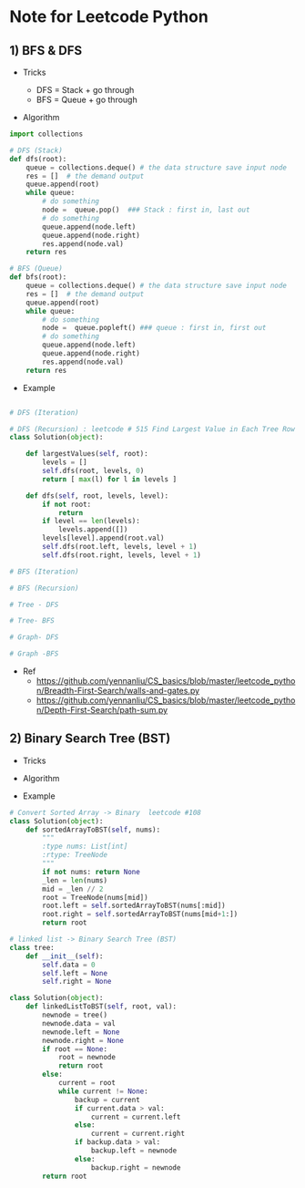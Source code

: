 # Note for Leetcode Python 

## 1) BFS & DFS 

- Tricks 
    - DFS = Stack + go through
    - BFS = Queue + go through 

- Algorithm 

```python
import collections 

# DFS (Stack)
def dfs(root):    
    queue = collections.deque() # the data structure save input node 
    res = []  # the demand output 
    queue.append(root)
    while queue:
        # do something 
        node =  queue.pop()  ### Stack : first in, last out
        # do something 
        queue.append(node.left)
        queue.append(node.right)
        res.append(node.val)
    return res 

# BFS (Queue)
def bfs(root):    
    queue = collections.deque() # the data structure save input node 
    res = []  # the demand output 
    queue.append(root)
    while queue:
        # do something 
        node =  queue.popleft() ### queue : first in, first out 
        # do something 
        queue.append(node.left)
        queue.append(node.right)
        res.append(node.val)
    return res 

```
- Example 

```python

# DFS (Iteration)

# DFS (Recursion) : leetcode # 515 Find Largest Value in Each Tree Row
class Solution(object):

    def largestValues(self, root):
        levels = []
        self.dfs(root, levels, 0)
        return [ max(l) for l in levels ]

    def dfs(self, root, levels, level):
        if not root: 
            return
        if level == len(levels):
            levels.append([])
        levels[level].append(root.val)
        self.dfs(root.left, levels, level + 1)
        self.dfs(root.right, levels, level + 1)

# BFS (Iteration)

# BFS (Recursion)

```

```python
# Tree - DFS

# Tree- BFS  

# Graph- DFS

# Graph -BFS  

```

- Ref
    - https://github.com/yennanliu/CS_basics/blob/master/leetcode_python/Breadth-First-Search/walls-and-gates.py
    - https://github.com/yennanliu/CS_basics/blob/master/leetcode_python/Depth-First-Search/path-sum.py

## 2) Binary Search Tree (BST)

- Tricks

- Algorithm 

- Example 

```python 
# Convert Sorted Array -> Binary  leetcode #108 
class Solution(object):
    def sortedArrayToBST(self, nums):
        """
        :type nums: List[int]
        :rtype: TreeNode
        """
        if not nums: return None
        _len = len(nums)
        mid = _len // 2
        root = TreeNode(nums[mid])
        root.left = self.sortedArrayToBST(nums[:mid])
        root.right = self.sortedArrayToBST(nums[mid+1:])
        return root
```

```python 
# linked list -> Binary Search Tree (BST)
class tree:
    def __init__(self):
        self.data = 0
        self.left = None
        self.right = None

class Solution(object):
    def linkedListToBST(self, root, val):
        newnode = tree()
        newnode.data = val
        newnode.left = None
        newnode.right = None 
        if root == None:
            root = newnode
            return root 
        else:
            current = root 
            while current != None:
                backup = current
                if current.data > val:
                    current = current.left
                else:
                    current = current.right 
                if backup.data > val:
                    backup.left = newnode
                else:
                    backup.right = newnode
        return root 
```

